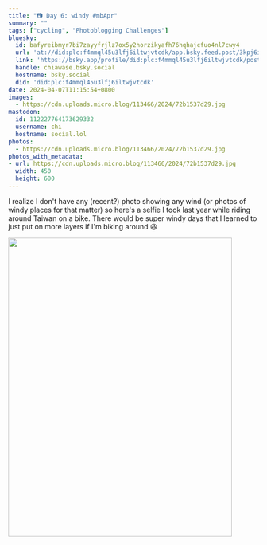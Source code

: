 ```yaml
---
title: "📷 Day 6: windy #mbApr"
summary: ""
tags: ["cycling", "Photoblogging Challenges"]
bluesky:
  id: bafyreibmyr7bi7zayyfrjlz7ox5y2horzikyafh76hqhajcfuo4nl7cwy4
  url: 'at://did:plc:f4mmql45u3lfj6iltwjvtcdk/app.bsky.feed.post/3kpj6ikr6bx2r'
  link: 'https://bsky.app/profile/did:plc:f4mmql45u3lfj6iltwjvtcdk/post/3kpj6ikr6bx2r'
  handle: chiawase.bsky.social
  hostname: bsky.social
  did: 'did:plc:f4mmql45u3lfj6iltwjvtcdk'
date: 2024-04-07T11:15:54+0800
images:
  - https://cdn.uploads.micro.blog/113466/2024/72b1537d29.jpg
mastodon:
  id: 112227764173629332
  username: chi
  hostname: social.lol
photos:
  - https://cdn.uploads.micro.blog/113466/2024/72b1537d29.jpg
photos_with_metadata:
- url: https://cdn.uploads.micro.blog/113466/2024/72b1537d29.jpg
  width: 450
  height: 600
---
```


I realize I don't have any (recent?) photo showing any wind (or photos of windy places for that matter) so here's a selfie I took last year while riding around Taiwan on a bike. There would be super windy days that I learned to just put on more layers if I'm biking around 😆

<img src="/img/uploads/2024/72b1537d29.jpg" width="450" height="600" alt="">
